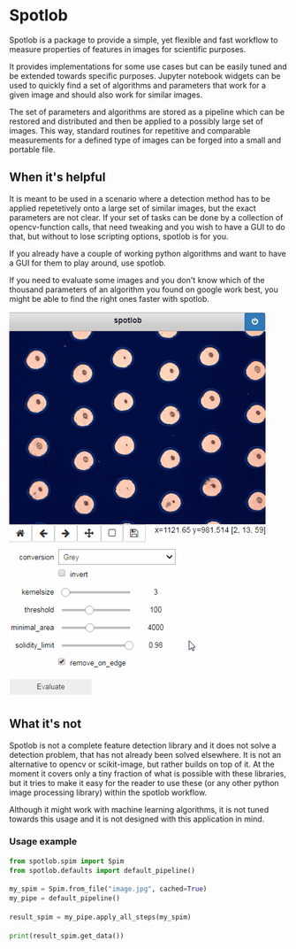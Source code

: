 # Spotlob

Spotlob is a package to provide a simple, yet flexible
and fast workflow to measure properties of features in
images for scientific purposes.

It provides implementations for some use cases but can
be easily tuned and be extended towards specific purposes.
Jupyter notebook widgets can be used to quickly find a
set of algorithms and parameters that work for a given
image and should also work for similar images.

The set of parameters and algorithms are stored as a
pipeline which can be restored and distributed and 
then be applied to a possibly large set of images.
This way, standard routines for repetitive and comparable
measurements for a defined type of images can be forged
into a small and portable file.

## When it's helpful

It is meant to be used in a scenario where a detection method
has to be applied repetetively onto a large set of similar images,
but the exact parameters are not clear.
If your set of tasks can be done by a collection of opencv-function
calls, that need tweaking and you wish to have a GUI to do that, 
but without to lose scripting options, spotlob is for you.

If you already have a couple of working python algorithms and
want to have a GUI for them to play around, use spotlob.

If you need to evaluate some images and you don't know which
of the thousand parameters of an algorithm you found on
google work best, you might be able to find the right ones
faster with spotlob.

![Spotlob jupyter widget](/demo.gif)

## What it's not

Spotlob is not a complete feature detection library and it does
not solve a detection problem, that has not already been solved
elsewhere.
It is not an alternative to opencv or scikit-image, but
rather builds on top of it.
At the moment it covers only a tiny fraction of what is possible
with these libraries, but it tries to make it easy for the
reader to use these (or any other python image processing library) 
within the spotlob workflow.

Although it might work with machine learning algorithms, it is
not tuned towards this usage and it is not designed with this
application in mind.

### Usage example

```python
from spotlob.spim import Spim
from spotlob.defaults import default_pipeline()

my_spim = Spim.from_file("image.jpg", cached=True)
my_pipe = default_pipeline()

result_spim = my_pipe.apply_all_steps(my_spim)

print(result_spim.get_data())
```
